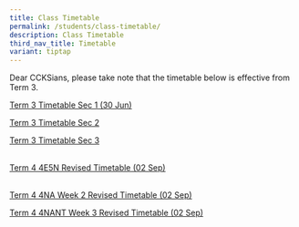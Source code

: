 ```yaml
---
title: Class Timetable
permalink: /students/class-timetable/
description: Class Timetable
third_nav_title: Timetable
variant: tiptap
---
```

<p>Dear CCKSians, please take note that the timetable below is effective
from Term 3.</p>
<p></p>
<p><a href="/files/Students/2025 Term 3 Timetable/2025_TERM_3_Timetable___Class___Sec_1__30_Jun_.pdf" rel="noopener nofollow" target="_blank">Term 3 Timetable Sec 1 (30 Jun)</a>
</p>
<p><a href="/files/Students/2025 Term 3 Timetable/2025_Term_3_Timetable___Class___Sec_2__27_Jun_.pdf" rel="noopener nofollow" target="_blank">Term 3 Timetable Sec 2</a>
</p>
<p><a href="/files/Students/2025 Term 3 Timetable/2025_Term_3_Timetable___Class___Sec_3__27_Jun_.pdf" rel="noopener nofollow" target="_blank">Term 3 Timetable Sec 3</a>
</p>
<p>
<br><a href="/files/Students/2025 Term 4 Timetable/02_Term_4_4E5N_Revised_Timetable__02_Sep_.pdf" rel="noopener nofollow" target="_blank">Term 4 4E5N Revised Timetable (02 Sep)</a>
</p>
<p>
<br><a href="/files/Students/2025 Term 4 Timetable/03_Term_4_4NA_Week_2_Revised_Timetable__02_Sep_.pdf" rel="noopener nofollow" target="_blank">Term 4 4NA Week 2 Revised Timetable (02 Sep)</a>
</p>
<p></p>
<p><a href="/files/Students/2025 Term 4 Timetable/04_Term_4_4NANT_Week_3_Revised_Timetable__02_Sep_.pdf" rel="noopener nofollow" target="_blank">Term 4 4NANT Week 3 Revised Timetable (02 Sep)</a>
</p>